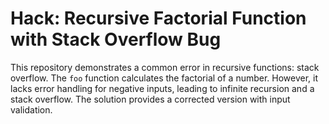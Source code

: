 # Hack: Recursive Factorial Function with Stack Overflow Bug

This repository demonstrates a common error in recursive functions: stack overflow. The `foo` function calculates the factorial of a number.  However, it lacks error handling for negative inputs, leading to infinite recursion and a stack overflow. The solution provides a corrected version with input validation.
